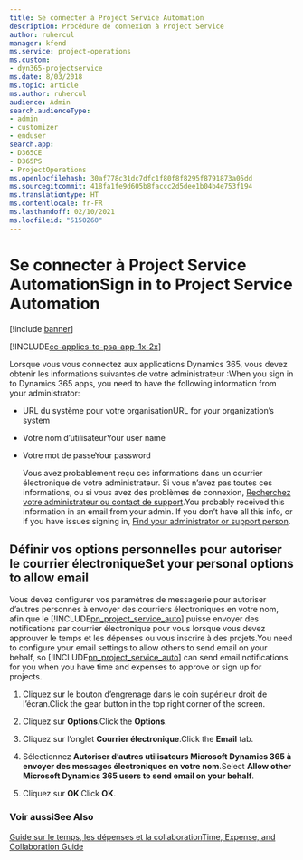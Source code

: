 ```yaml
---
title: Se connecter à Project Service Automation
description: Procédure de connexion à Project Service
author: ruhercul
manager: kfend
ms.service: project-operations
ms.custom:
- dyn365-projectservice
ms.date: 8/03/2018
ms.topic: article
ms.author: ruhercul
audience: Admin
search.audienceType:
- admin
- customizer
- enduser
search.app:
- D365CE
- D365PS
- ProjectOperations
ms.openlocfilehash: 30af778c31dc7dfc1f80f8f8295f8791873a05dd
ms.sourcegitcommit: 418fa1fe9d605b8faccc2d5dee1b04b4e753f194
ms.translationtype: HT
ms.contentlocale: fr-FR
ms.lasthandoff: 02/10/2021
ms.locfileid: "5150260"
---
```

# <a name="sign-in-to-project-service-automation"></a><span data-ttu-id="0637e-103">Se connecter à Project Service Automation</span><span class="sxs-lookup"><span data-stu-id="0637e-103">Sign in to Project Service Automation</span></span>

[!include [banner](../includes/psa-now-project-operations.md)]

[!INCLUDE[cc-applies-to-psa-app-1x-2x](../includes/cc-applies-to-psa-app-1x-2x.md)]

<span data-ttu-id="0637e-104">Lorsque vous vous connectez aux applications Dynamics 365, vous devez obtenir les informations suivantes de votre administrateur :</span><span class="sxs-lookup"><span data-stu-id="0637e-104">When you sign in to Dynamics 365 apps, you need to have the following information from your administrator:</span></span>  
  
- <span data-ttu-id="0637e-105">URL du système pour votre organisation</span><span class="sxs-lookup"><span data-stu-id="0637e-105">URL for your organization’s system</span></span>  
  
- <span data-ttu-id="0637e-106">Votre nom d’utilisateur</span><span class="sxs-lookup"><span data-stu-id="0637e-106">Your user name</span></span>  
  
- <span data-ttu-id="0637e-107">Votre mot de passe</span><span class="sxs-lookup"><span data-stu-id="0637e-107">Your password</span></span>  
  
  <span data-ttu-id="0637e-108">Vous avez probablement reçu ces informations dans un courrier électronique de votre administrateur. Si vous n’avez pas toutes ces informations, ou si vous avez des problèmes de connexion, [Recherchez votre administrateur ou contact de support](https://docs.microsoft.com/dynamics365/customerengagement/on-premises/basics/find-administrator-support).</span><span class="sxs-lookup"><span data-stu-id="0637e-108">You probably received this information in an email from your admin. If you don’t have all this info, or if you have issues signing in, [Find your administrator or support person](https://docs.microsoft.com/dynamics365/customerengagement/on-premises/basics/find-administrator-support).</span></span>  
  
## <a name="set-your-personal-options-to-allow-email"></a><span data-ttu-id="0637e-109">Définir vos options personnelles pour autoriser le courrier électronique</span><span class="sxs-lookup"><span data-stu-id="0637e-109">Set your personal options to allow email</span></span>  
 <span data-ttu-id="0637e-110">Vous devez configurer vos paramètres de messagerie pour autoriser d’autres personnes à envoyer des courriers électroniques en votre nom, afin que le [!INCLUDE[pn_project_service_auto](../includes/pn-project-service-auto.md)] puisse envoyer des notifications par courrier électronique pour vous lorsque vous devez approuver le temps et les dépenses ou vous inscrire à des projets.</span><span class="sxs-lookup"><span data-stu-id="0637e-110">You need to configure your email settings to allow others to send email on your behalf, so [!INCLUDE[pn_project_service_auto](../includes/pn-project-service-auto.md)] can send email notifications for you when you have time and expenses to approve or sign up for projects.</span></span>  
  
1.  <span data-ttu-id="0637e-111">Cliquez sur le bouton d’engrenage dans le coin supérieur droit de l’écran.</span><span class="sxs-lookup"><span data-stu-id="0637e-111">Click the gear button in the top right corner of the screen.</span></span>  
  
2.  <span data-ttu-id="0637e-112">Cliquez sur **Options**.</span><span class="sxs-lookup"><span data-stu-id="0637e-112">Click the **Options**.</span></span>  
  
3.  <span data-ttu-id="0637e-113">Cliquez sur l’onglet **Courrier électronique**.</span><span class="sxs-lookup"><span data-stu-id="0637e-113">Click the **Email** tab.</span></span>  
  
4.  <span data-ttu-id="0637e-114">Sélectionnez **Autoriser d’autres utilisateurs Microsoft Dynamics 365 à envoyer des messages électroniques en votre nom**.</span><span class="sxs-lookup"><span data-stu-id="0637e-114">Select **Allow other Microsoft Dynamics 365 users to send email on your behalf**.</span></span>  
  
5.  <span data-ttu-id="0637e-115">Cliquez sur **OK**.</span><span class="sxs-lookup"><span data-stu-id="0637e-115">Click **OK**.</span></span>  
  
### <a name="see-also"></a><span data-ttu-id="0637e-116">Voir aussi</span><span class="sxs-lookup"><span data-stu-id="0637e-116">See Also</span></span>  
 [<span data-ttu-id="0637e-117">Guide sur le temps, les dépenses et la collaboration</span><span class="sxs-lookup"><span data-stu-id="0637e-117">Time, Expense, and Collaboration Guide</span></span>](../psa/time-expense-collaboration-guide.md)
